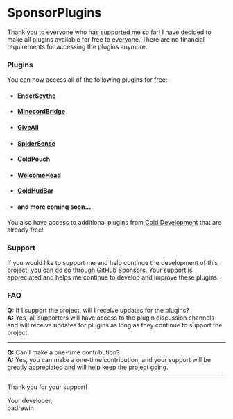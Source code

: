 # SponsorPlugins

Thank you to everyone who has supported me so far! I have decided to make all plugins available for free to everyone. There are no financial requirements for accessing the plugins anymore.

### Plugins
You can now access all of the following plugins for free:

- #### [EnderScythe](EnderScythe.md)
- #### [MinecordBridge](MinecordBridge.md)
- #### [GiveAll](GiveAll.md)
- #### [SpiderSense](SpiderSense.md)
- #### [ColdPouch](ColdPouch.md)
- #### [WelcomeHead](WelcomeHead.md)
- #### [ColdHudBar](ColdHudBar.md)
- #### and more coming soon...

You also have access to additional plugins from [Cold Development](https://github.com/orgs/Cold-Development/repositories) that are already free!

### Support

If you would like to support me and help continue the development of this project, you can do so through [GitHub Sponsors](https://github.com/sponsors/padrewin). Your support is appreciated and helps me continue to develop and improve these plugins.

### FAQ

**Q:** If I support the project, will I receive updates for the plugins?<br>
**A:** Yes, all supporters will have access to the plugin discussion channels and will receive updates for plugins as long as they continue to support the project.

---

**Q:** Can I make a one-time contribution?<br>
**A:** Yes, you can make a one-time contribution, and your support will be greatly appreciated and will help keep the project going.

---

Thank you for your support!

Your developer,<br>
padrewin
